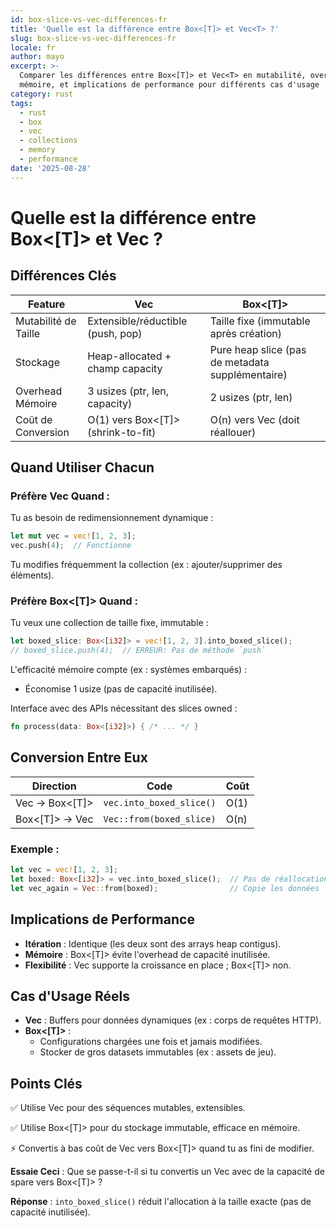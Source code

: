 ```yaml
---
id: box-slice-vs-vec-differences-fr
title: 'Quelle est la différence entre Box<[T]> et Vec<T> ?'
slug: box-slice-vs-vec-differences-fr
locale: fr
author: mayo
excerpt: >-
  Comparer les différences entre Box<[T]> et Vec<T> en mutabilité, overhead
  mémoire, et implications de performance pour différents cas d'usage
category: rust
tags:
  - rust
  - box
  - vec
  - collections
  - memory
  - performance
date: '2025-08-28'
---
```


# Quelle est la différence entre Box<[T]> et Vec<T> ?

## Différences Clés

| Feature | Vec<T> | Box<[T]> |
|---------|--------|----------|
| Mutabilité de Taille | Extensible/réductible (push, pop) | Taille fixe (immutable après création) |
| Stockage | Heap-allocated + champ capacity | Pure heap slice (pas de metadata supplémentaire) |
| Overhead Mémoire | 3 usizes (ptr, len, capacity) | 2 usizes (ptr, len) |
| Coût de Conversion | O(1) vers Box<[T]> (shrink-to-fit) | O(n) vers Vec (doit réallouer) |

## Quand Utiliser Chacun

### Préfère Vec<T> Quand :

Tu as besoin de redimensionnement dynamique :
```rust
let mut vec = vec![1, 2, 3];
vec.push(4);  // Fonctionne
```

Tu modifies fréquemment la collection (ex : ajouter/supprimer des éléments).

### Préfère Box<[T]> Quand :

Tu veux une collection de taille fixe, immutable :
```rust
let boxed_slice: Box<[i32]> = vec![1, 2, 3].into_boxed_slice();
// boxed_slice.push(4);  // ERREUR: Pas de méthode `push`
```

L'efficacité mémoire compte (ex : systèmes embarqués) :
- Économise 1 usize (pas de capacité inutilisée).

Interface avec des APIs nécessitant des slices owned :
```rust
fn process(data: Box<[i32]>) { /* ... */ }
```

## Conversion Entre Eux

| Direction | Code | Coût |
|-----------|------|------|
| Vec → Box<[T]> | `vec.into_boxed_slice()` | O(1) |
| Box<[T]> → Vec | `Vec::from(boxed_slice)` | O(n) |

### Exemple :
```rust
let vec = vec![1, 2, 3];
let boxed: Box<[i32]> = vec.into_boxed_slice();  // Pas de réallocation
let vec_again = Vec::from(boxed);                // Copie les données
```

## Implications de Performance

- **Itération** : Identique (les deux sont des arrays heap contigus).
- **Mémoire** : Box<[T]> évite l'overhead de capacité inutilisée.
- **Flexibilité** : Vec supporte la croissance en place ; Box<[T]> non.

## Cas d'Usage Réels

- **Vec** : Buffers pour données dynamiques (ex : corps de requêtes HTTP).
- **Box<[T]>** :
  - Configurations chargées une fois et jamais modifiées.
  - Stocker de gros datasets immutables (ex : assets de jeu).

## Points Clés

✅ Utilise Vec pour des séquences mutables, extensibles.

✅ Utilise Box<[T]> pour du stockage immutable, efficace en mémoire.

⚡ Convertis à bas coût de Vec vers Box<[T]> quand tu as fini de modifier.

**Essaie Ceci** : Que se passe-t-il si tu convertis un Vec avec de la capacité de spare vers Box<[T]> ?

**Réponse** : `into_boxed_slice()` réduit l'allocation à la taille exacte (pas de capacité inutilisée).
